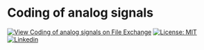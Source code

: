 # Coding of analog signals

[![View Coding of analog signals on File Exchange](https://www.mathworks.com/matlabcentral/images/matlab-file-exchange.svg)](https://www.mathworks.com/matlabcentral/fileexchange/81613-coding-of-analog-signals)
[![License: MIT](https://img.shields.io/badge/License-MIT-yellow.svg)](https://github.com/ferreirad08/Coding-of-analog-signals/blob/master/LICENSE)
[![Linkedin](https://img.shields.io/badge/LinkedIn-%230077B5.svg?&logo=linkedin&logoColor=white)](https://www.linkedin.com/in/david-f-3a918ba5)
